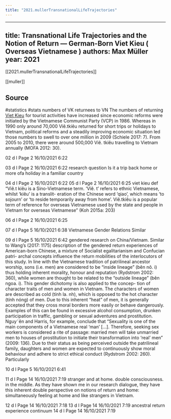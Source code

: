 ```yaml
---
title: "2021.mullerTransnationalLifeTrajectories"
---
```

---
title: Transnational Life Trajectories and the Notion of Return — German-Born Viet Kieu ( Overseas Vietnamese )
authors: Max Müller
year: 2021
---

[[2021.mullerTransnationalLifeTrajectories]]

[[muller]]


## Source

#statistics #stats 
 numbers of VK returnees to VN The numbers of returning  [Viet Kieu](001.Notes/Viet%20Kieu.md) for tourist activities have increased since economic reforms were initiated by the Vietnamese Communist Party (VCP) in 1986. Whereas in 1990 only around 70,000 Viê.tkiêu returned for short trips or holidays to Vietnam, political reforms and a steadily improving economic situation led those numbers to swell to over one million in 2009 (Schiele 2017: 7). From 2005 to 2010, there were around 500,000 Viê. tkiêu travelling to Vietnam annually (MOFA 2012: 30).
 
 02 d l Page 2 16/10/2021 6:22 
 
 03 d l Page 2 16/10/2021 6:22 research question Is it a trip back home or more ofa holiday in a familiar country
 
 04 d l Page 2 16/10/2021 6:22 05 d l Page 2 16/10/2021 6:25 viet kieu def “Viê.t kiêu is a Sino-Vietnamese term. ‘Viê. t’ refers to ethnic Vietnamese, whilst ‘kiêu’ is a translit- eration of the Chinese word ‘qiao’, which means ‘to sojourn’ or ‘to reside temporarily away from home’. Viê.tkiêu is a popular term of reference for overseas Vietnamese used by the state and people in Vietnam for overseas Vietnamese” (Koh 2015a: 203) 
 
 06 d l Page 2 
 16/10/2021 6:25 
 
 07 d l Page 5 16/10/2021 6:38 Vietnamese Gender Relations Similar 
 
 09 d l Page 5 16/10/2021 6:42 gendered research on China/Vietnam. Similar to Wang’s (2017: 1175) description of the gendered return experiences of American-born Chinese, a mixture of Socialist egalitarianism and Confucian patri- archal concepts influence the return mobilities of the interlocutors of this study. In line with the Vietnamese tradition of patrilineal ancestor worship, sons (i.e. men) are considered to be “inside lineage” (bên nô. i) thus holding inherent morality, honour and reputation (Rydstrom 2002: 360), while women are thought to be related to the “outside lineage” (bên ngoa. i). This gender dichotomy is also applied to the concep- tion of character traits of men and women in Vietnam. The characters of women are described as cold (tính la. nh), which is opposed to the hot character (tính nóng) of men. Due to this inherent “heat” of men, it is generally accepted that they cross moral borders more easily or behave dangerously. Examples of this can be found in excessive alcohol consumption, drunken participation in traffic, gambling or sexual adventures and prostitution. Nguy˜ên and Harris, for example, conclude that “Sexuality is one of the main components of a Vietnamese real ‘man’ […]. Therefore, seeking sex workers is considered a rite of passage: married men will take unmarried men to houses of prostitution to initiate their transformation into ‘real’ men” (2009: 136). Due to their status as being perceived outside the patrilineal family, daughters and women are expected to continuously show moral behaviour and adhere to strict ethical conduct (Rydstrom 2002: 260). Particularly 
 
 10 d l Page 5 16/10/2021 6:41 
 
 11 d l Page 14 16/10/2021 7:19 stranger and at home. double consciousness. in the middle. As they have shown me in our research dialogue, they have this inherent double perspective on notions of return and home: simultaneously feeling at home and like strangers in Vietnam. 
 
 12 d l Page 14 16/10/2021 7:18 13 d l Page 14 16/10/2021 7:19 ancestral return experience continuum 14 d l Page 14 16/10/2021 7:19